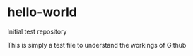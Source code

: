 # hello-world
Initial test repository

This is simply a test file to understand the workings of Github
